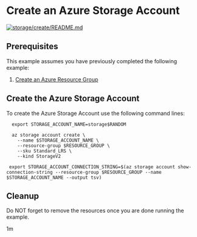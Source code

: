 
# Create an Azure Storage Account

[![storage/create/README.md](https://github.com/Azure-Samples/java-on-azure-examples/actions/workflows/storage_create_README_md.yml/badge.svg)](https://github.com/Azure-Samples/java-on-azure-examples/actions/workflows/storage_create_README_md.yml)

## Prerequisites

This example assumes you have previously completed the following example:

1. [Create an Azure Resource Group](../../../general/group/create/)

<!-- workflow.cron(0 1 * * 4) -->
<!-- workflow.include(../../group/create/README.md) -->

## Create the Azure Storage Account

To create the Azure Storage Account use the following command lines:

```shell
  export STORAGE_ACCOUNT_NAME=storage$RANDOM

  az storage account create \
    --name $STORAGE_ACCOUNT_NAME \
    --resource-group $RESOURCE_GROUP \
    --sku Standard_LRS \
    --kind StorageV2

 export STORAGE_ACCOUNT_CONNECTION_STRING=$(az storage account show-connection-string --resource-group $RESOURCE_GROUP --name $STORAGE_ACCOUNT_NAME --output tsv)
```

## Cleanup

<!-- workflow.directOnly() 
  export RESULT=$(az storage account show --resource-group $RESOURCE_GROUP --name $STORAGE_ACCOUNT_NAME --query provisioningState --output tsv)
  az group delete --name $RESOURCE_GROUP --yes || true
  if [[ "$RESULT" != Succeeded ]]; then
    exit 1
  fi  
  -->

Do NOT forget to remove the resources once you are done running the example.

1m
